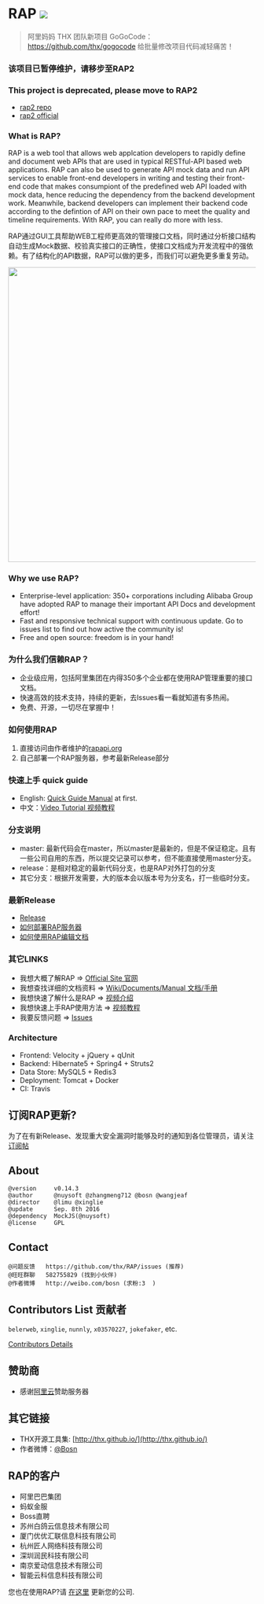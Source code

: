 # RAP ![](https://api.travis-ci.org/thx/RAP.svg)

> 阿里妈妈 THX 团队新项目 GoGoCode：https://github.com/thx/gogocode 给批量修改项目代码减轻痛苦！

### 该项目已暂停维护，请移步至RAP2
### This project is deprecated, please move to RAP2
* [rap2 repo](https://github.com/thx/rap2-delos)
* [rap2 official](http://rap2.taobao.org)

### What is RAP?

RAP is a web tool that allows web applcation developers to rapidly define and document web APIs that are used in typical RESTful-API based web applications. RAP can also be used to generate API mock data and run API services to enable front-end developers in writing and testing their front-end code that makes consumpiont of the predefined web API loaded with mock data, hence reducing the dependency from the backend development work. Meanwhile, backend developers can implement their backend code according to the defintion of API on their own pace to meet the quality and timeline requirements. With RAP, you can really do more with less.

RAP通过GUI工具帮助WEB工程师更高效的管理接口文档，同时通过分析接口结构自动生成Mock数据、校验真实接口的正确性，使接口文档成为开发流程中的强依赖。有了结构化的API数据，RAP可以做的更多，而我们可以避免更多重复劳动。

<img src="http://gtms04.alicdn.com/tps/i4/TB19tgUKVXXXXXAXXXXAhCB5VXX-1222-646.png" width="600" />


### Why we use RAP?
* Enterprise-level application: 350+ corporations including Alibaba Group have adopted RAP to manage their important API Docs and development effort!
* Fast and responsive technical support with continuous update. Go to issues list to find out how active the community is!
* Free and open source: freedom is in your hand!

### 为什么我们信赖RAP？
* 企业级应用，包括阿里集团在内得350多个企业都在使用RAP管理重要的接口文档。
* 快速高效的技术支持，持续的更新，去Issues看一看就知道有多热闹。
* 免费、开源，一切尽在掌握中！

### 如何使用RAP
1. 直接访问由作者维护的[rapapi.org](http://rapapi.org)
2. 自己部署一个RAP服务器，参考最新Release部分

### 快速上手 quick guide
* English: [Quick Guide Manual](https://github.com/thx/RAP/wiki/quick_guide) at first.
* 中文：[Video Tutorial 视频教程](http://thx.github.io/RAP/study.html)

### 分支说明
* master: 最新代码会在master，所以master是最新的，但是不保证稳定。且有一些公司自用的东西，所以提交记录可以参考，但不能直接使用master分支。
* release：是相对稳定的最新代码分支，也是RAP对外打包的分支
* 其它分支：根据开发需要，大的版本会以版本号为分支名，打一些临时分支。

### 最新Release
* [Release](https://github.com/thx/RAP/releases)
* [如何部署RAP服务器](https://github.com/thx/RAP/wiki/deploy_manual_cn)
* [如何使用RAP编辑文档](https://github.com/thx/RAP/wiki/user_manual_cn)

### 其它LINKS
* 我想大概了解RAP => [Official Site 官网](http://thx.github.io/RAP)
* 我想查找详细的文档资料 => [Wiki/Documents/Manual 文档/手册](http://github.com/thx/RAP/wiki)
* 我想快速了解什么是RAP => [视频介绍](http://vodcdn.video.taobao.com/player/ugc/tb_ugc_pieces_core_player_loader.swf?version=1.0.20150330&vid=11622279&uid=11051796&p=1&t=1&rid=&random=6666)
* 我想快速上手RAP使用方法 => [视频教程](http://thx.github.io/RAP/study.html)
* 我要反馈问题 => [Issues](http://github.com/thx/RAP/issues)

### Architecture
* Frontend: Velocity + jQuery + qUnit
* Backend: Hibernate5 + Spring4 + Struts2
* Data Store: MySQL5 + Redis3
* Deployment: Tomcat + Docker
* CI: Travis

## 订阅RAP更新?

为了在有新Release、发现重大安全漏洞时能够及时的通知到各位管理员，请关注 [订阅帖](https://github.com/thx/RAP/issues/234)

 
## About

    @version     v0.14.3
    @author      @nuysoft @zhangmeng712 @bosn @wangjeaf
    @director    @limu @xinglie
    @update      Sep. 8th 2016
    @dependency  MockJS(@nuysoft)
    @license     GPL

## Contact

    @问题反馈   https://github.com/thx/RAP/issues (推荐)
    @旺旺群聊   582755829 (找到小伙伴)
    @作者微博   http://weibo.com/bosn (求粉:3  )
    
## Contributors List 贡献者

`belerweb`, `xinglie`, `nunnly`, `x03570227`, `jokefaker`, etc.

[Contributors Details](https://github.com/thx/RAP/graphs/contributors)

## 赞助商
* 感谢[阿里云](http://www.aliyun.com)赞助服务器

## 其它链接
* THX开源工具集: [http://thx.github.io/](http://thx.github.io/)
* 作者微博：[@Bosn](http://weibo.com/bosn)

## RAP的客户
* 阿里巴巴集团
* 蚂蚁金服
* Boss直聘
* 苏州白鸽云信息技术有限公司
* 厦门优优汇联信息科技有限公司
* 杭州匠人网络科技有限公司
* 深圳润民科技有限公司
* 南京爱动信息技术有限公司
* 智能云科信息科技有限公司


您也在使用RAP?请 [在这里](https://github.com/thx/RAP/issues/272) 更新您的公司.
